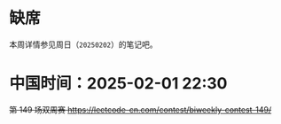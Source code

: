 
# 缺席

本周详情参见周日（`20250202`）的笔记吧。

# 中国时间：2025-02-01 22:30

~~第 149 场双周赛 https://leetcode-cn.com/contest/biweekly-contest-149/~~
